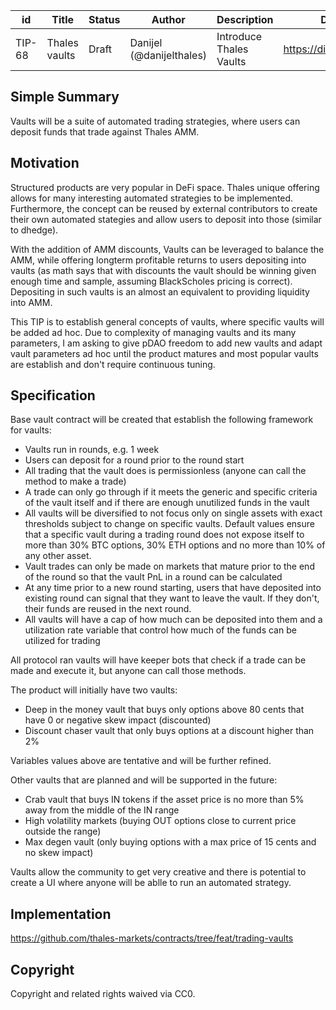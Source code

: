 | id | Title | Status | Author | Description | Discussions to | Created |
| ----------- | ----------- | ----------- | ----------- | ----------- | ----------- | ----------- |
| TIP-68 | Thales vaults| Draft | Danijel (@danijelthales) | Introduce Thales Vaults | https://discord.gg/8bzFdpGTrp | 2022-07-18
 
## Simple Summary
 Vaults will be a suite of automated trading strategies, where users can deposit funds that trade against Thales AMM.  
 
 ## Motivation
Structured products are very popular in DeFi space. Thales unique offering allows for many interesting automated strategies to be implemented. Furthermore, the concept can be reused by external contributors to create their own automated stategies and allow users to deposit into those (similar to dhedge).  

With the addition of AMM discounts, Vaults can be leveraged to balance the AMM, while offering longterm profitable returns to users depositing into vaults (as math says that with discounts the vault should be winning given enough time and sample, assuming BlackScholes pricing is correct). Depositing in such vaults is an almost an equivalent to providing liquidity into AMM. 

This TIP is to establish general concepts of vaults, where specific vaults will be added ad hoc. 
Due to complexity of managing vaults and its many parameters, I am asking to give pDAO freedom to add new vaults and adapt vault parameters ad hoc until the product matures and most popular vaults are establish and don't require continuous tuning.

## Specification  
Base vault contract will be created that establish the following framework for vaults:  
- Vaults run in rounds, e.g. 1 week  
- Users can deposit for a round prior to the round start  
- All trading that the vault does is permissionless (anyone can call the method to make a trade)  
- A trade can only go through if it meets the generic and specific criteria of the vault itself and if there are enough unutilized funds in the vault  
- All vaults will be diversified to not focus only on single assets with exact thresholds subject to change on specific vaults. Default values ensure that a specific vault during a trading round does not expose itself to more than 30% BTC options, 30% ETH options and no more than 10% of any other asset.  
- Vault trades can only be made on markets that mature prior to the end of the round so that the vault PnL in a round can be calculated
- At any time prior to a new round starting, users that have deposited into existing round can signal that they want to leave the vault. If they don't, their funds are reused in the next round.  
- All vaults will have a cap of how much can be deposited into them and a utilization rate variable that control how much of the funds can be utilized for trading  

All protocol ran vaults will have keeper bots that check if a trade can be made and execute it, but anyone can call those methods.

The product will initially have two vaults:
- Deep in the money vault that buys only options above 80 cents that have 0 or negative skew impact  (discounted)
- Discount chaser vault that only buys options at a discount higher than 2%  

Variables values above are tentative and will be further refined.  

Other vaults that are planned and will be supported in the future:
- Crab vault that buys IN tokens if the asset price is no more than 5% away from the middle of the IN range  
- High volatility markets (buying OUT options close to current price outside the range) 
- Max degen vault (only buying options with a max price of 15 cents and no skew impact)  

Vaults allow the community to get very creative and there is potential to create a UI where anyone will be ablle to run an automated strategy.

## Implementation  
https://github.com/thales-markets/contracts/tree/feat/trading-vaults
 
## Copyright
 
Copyright and related rights waived via CC0.
 


